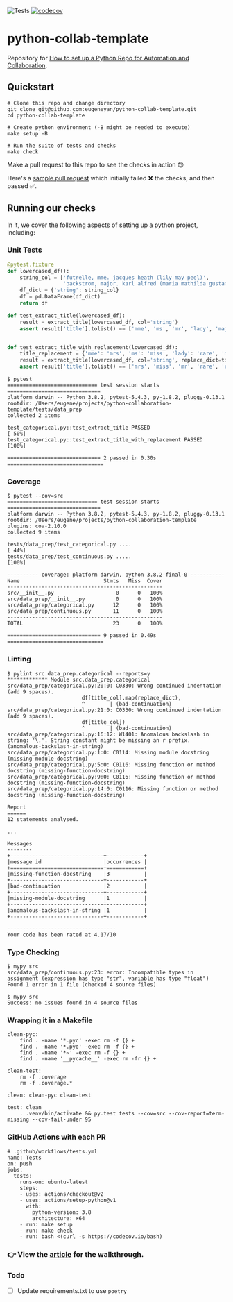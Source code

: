 ![Tests](https://github.com/eugeneyan/python-collab-template/workflows/Tests/badge.svg) [![codecov](https://codecov.io/gh/eugeneyan/python-collab-template/branch/master/graph/badge.svg)](https://codecov.io/gh/eugeneyan/python-collab-template)

# python-collab-template

Repository for [How to set up a Python Repo for Automation and Collaboration](https://eugeneyan.com/writing/setting-up-python-project-for-automation-and-collaboration/).

## Quickstart
```
# Clone this repo and change directory
git clone git@github.com:eugeneyan/python-collab-template.git
cd python-collab-template

# Create python environment (-B might be needed to execute)
make setup -B

# Run the suite of tests and checks
make check
```

Make a pull request to this repo to see the checks in action 😎

Here's a [sample pull request](https://github.com/eugeneyan/python-collab-template/pull/1) which initially failed ❌ the checks, and then passed ✅.

## Running our checks

In it, we cover the following aspects of setting up a python project, including:

### Unit Tests

```python
@pytest.fixture
def lowercased_df():
    string_col = ['futrelle, mme. jacques heath (lily may peel)',
                  'backstrom, major. karl alfred (maria mathilda gustafsson)']
    df_dict = {'string': string_col}
    df = pd.DataFrame(df_dict)
    return df

def test_extract_title(lowercased_df):
    result = extract_title(lowercased_df, col='string')
    assert result['title'].tolist() == ['mme', 'ms', 'mr', 'lady', 'major']


def test_extract_title_with_replacement(lowercased_df):
    title_replacement = {'mme': 'mrs', 'ms': 'miss', 'lady': 'rare', 'major': 'rare'}
    result = extract_title(lowercased_df, col='string', replace_dict=title_replacement)
    assert result['title'].tolist() == ['mrs', 'miss', 'mr', 'rare', 'rare']
```

```shell
$ pytest
============================= test session starts ==============================
platform darwin -- Python 3.8.2, pytest-5.4.3, py-1.8.2, pluggy-0.13.1
rootdir: /Users/eugene/projects/python-collaboration-template/tests/data_prep
collected 2 items

test_categorical.py::test_extract_title PASSED                           [ 50%]
test_categorical.py::test_extract_title_with_replacement PASSED          [100%]

============================== 2 passed in 0.30s ===============================
```

### Coverage
```
$ pytest --cov=src
============================= test session starts ==============================
platform darwin -- Python 3.8.2, pytest-5.4.3, py-1.8.2, pluggy-0.13.1
rootdir: /Users/eugene/projects/python-collaboration-template
plugins: cov-2.10.0
collected 9 items

tests/data_prep/test_categorical.py ....                                 [ 44%]
tests/data_prep/test_continuous.py .....                                 [100%]

---------- coverage: platform darwin, python 3.8.2-final-0 -----------
Name                           Stmts   Miss  Cover
--------------------------------------------------
src/__init__.py                    0      0   100%
src/data_prep/__init__.py          0      0   100%
src/data_prep/categorical.py      12      0   100%
src/data_prep/continuous.py       11      0   100%
--------------------------------------------------
TOTAL                             23      0   100%

============================== 9 passed in 0.49s ===============================
```

### Linting
```
$ pylint src.data_prep.categorical --reports=y
************* Module src.data_prep.categorical
src/data_prep/categorical.py:20:0: C0330: Wrong continued indentation (add 9 spaces).
                        df[title_col].map(replace_dict),
                        ^        | (bad-continuation)
src/data_prep/categorical.py:21:0: C0330: Wrong continued indentation (add 9 spaces).
                        df[title_col])
                        ^        | (bad-continuation)
src/data_prep/categorical.py:16:12: W1401: Anomalous backslash in string: '\.'. String constant might be missing an r prefix. (anomalous-backslash-in-string)
src/data_prep/categorical.py:1:0: C0114: Missing module docstring (missing-module-docstring)
src/data_prep/categorical.py:5:0: C0116: Missing function or method docstring (missing-function-docstring)
src/data_prep/categorical.py:9:0: C0116: Missing function or method docstring (missing-function-docstring)
src/data_prep/categorical.py:14:0: C0116: Missing function or method docstring (missing-function-docstring)

Report
======
12 statements analysed.

...

Messages
--------
+------------------------------+------------+
|message id                    |occurrences |
+==============================+============+
|missing-function-docstring    |3           |
+------------------------------+------------+
|bad-continuation              |2           |
+------------------------------+------------+
|missing-module-docstring      |1           |
+------------------------------+------------+
|anomalous-backslash-in-string |1           |
+------------------------------+------------+

-----------------------------------
Your code has been rated at 4.17/10
```

### Type Checking
```
$ mypy src
src/data_prep/continuous.py:23: error: Incompatible types in assignment (expression has type "str", variable has type "float")
Found 1 error in 1 file (checked 4 source files)
```

```
$ mypy src
Success: no issues found in 4 source files
```

### Wrapping it in a Makefile
```
clean-pyc:
	find . -name '*.pyc' -exec rm -f {} +
	find . -name '*.pyo' -exec rm -f {} +
	find . -name '*~' -exec rm -f {} +
	find . -name '__pycache__' -exec rm -fr {} +

clean-test:
	rm -f .coverage
	rm -f .coverage.*

clean: clean-pyc clean-test

test: clean
	. .venv/bin/activate && py.test tests --cov=src --cov-report=term-missing --cov-fail-under 95
```

### GitHub Actions with each PR
```
# .github/workflows/tests.yml
name: Tests
on: push
jobs:
  tests:
    runs-on: ubuntu-latest
    steps:
    - uses: actions/checkout@v2
    - uses: actions/setup-python@v1
      with:
        python-version: 3.8
        architecture: x64
    - run: make setup
    - run: make check
    - run: bash <(curl -s https://codecov.io/bash)
```

### 👉 View the [article](https://eugeneyan.com/writing/setting-up-python-project-for-automation-and-collaboration/) for the walkthrough.

### Todo
- [ ] Update requirements.txt to use `poetry`
